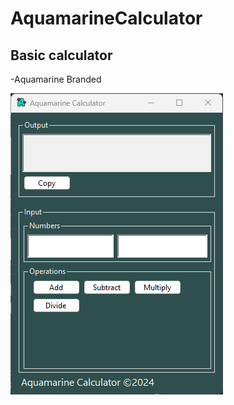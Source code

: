 # AquamarineCalculator

## Basic calculator
-Aquamarine Branded

![](https://github.com/Megamer-studios/Aquamarine-Calculator/blob/master/image_2024-03-10_155604668.png)
